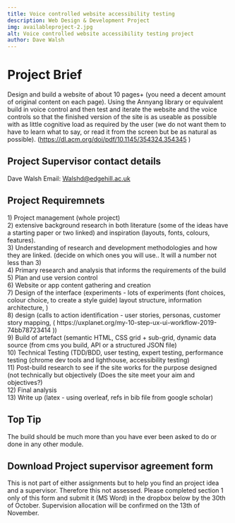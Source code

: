 ```yaml
---
title: Voice controlled website accessibility testing
description: Web Design & Development Project
img: availableproject-2.jpg
alt: Voice controlled website accessibility testing project
author: Dave Walsh 
---
```


# Project Brief 

Design and build a website of about 10 pages+ (you need a decent amount of original
content on each page). Using the Annyang library or equivalent build in voice control and
then test and iterate the website and the voice controls so that the finished version of the
site is as useable as possible with as little cognitive load as required by the user (we do not
want them to have to learn what to say, or read it from the screen but be as natural as
possible). (https://dl.acm.org/doi/pdf/10.1145/354324.354345 )

## Project Supervisor contact details
Dave Walsh
Email: Walshd@edgehill.ac.uk

## Project Requiremnets
<div class="text-block">
1) Project management (whole project)
</div>
<div class="text-block">
2) extensive background research in both literature (some of the ideas have a starting
paper or two linked) and inspiration (layouts, fonts, colours, features).
</div>
<div class="text-block">
3) Understanding of research and development methodologies and how they are linked.
(decide on which ones you will use.. It will a number not less than 3)
</div>
<div class="text-block">
4) Primary research and analysis that informs the requirements of the build
</div>
<div class="text-block">
5) Plan and use version control
</div>
<div class="text-block">
6) Website or app content gathering and creation
</div>
<div class="text-block">
7) Design of the interface (experiments - lots of experiments (font choices, colour
choice, to create a style guide) layout structure, information architecture, )
</div>
<div class="text-block">
8) design (calls to action identification - user stories, personas, customer story
mapping, ( https://uxplanet.org/my-10-step-ux-ui-workflow-2019-74bb78723414 ))
</div>
<div class="text-block">
9) Build of artefact (semantic HTML, CSS grid + sub-grid, dynamic data source (from
cms you build, API or a structured JSON file)
</div>
<div class="text-block">
10) Technical Testing (TDD/BDD, user testing, expert testing, performance testing
(chrome dev tools and lighthouse, accessibility testing)
</div>
<div class="text-block">
11) Post-build research to see if the site works for the purpose designed (not technically
but objectively (Does the site meet your aim and objectives?)
</div>
<div class="text-block">
12) Final analysis
</div>
<div class="text-block">
13) Write up (latex - using overleaf, refs in bib file from google scholar)
</div>


## Top Tip
<div class="text-block border-text-block">
The build should be much more than you have ever
been asked to do or done in any other module.
</div>

## Download Project supervisor agreement form 
This is not part of either assignments but to help you find an project idea and a supervisor. Therefore this not assessed. 
Please completed section 1 only of this form and submit it (MS Word) in the dropbox below by the 30th of October. 
Supervision allocation will be confirmed on the 13th of November.





